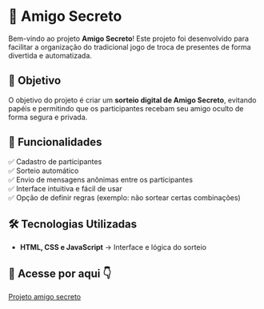 # 🎁 Amigo Secreto

Bem-vindo ao projeto **Amigo Secreto**! Este projeto foi desenvolvido para facilitar a organização do tradicional jogo de troca de presentes de forma divertida e automatizada.  

## 🚀 Objetivo  
O objetivo do projeto é criar um **sorteio digital de Amigo Secreto**, evitando papéis e permitindo que os participantes recebam seu amigo oculto de forma segura e privada.

## 🎯 Funcionalidades  
✅ Cadastro de participantes  
✅ Sorteio automático  
✅ Envio de mensagens anônimas entre os participantes  
✅ Interface intuitiva e fácil de usar  
✅ Opção de definir regras (exemplo: não sortear certas combinações)

## 🛠️ Tecnologias Utilizadas  
- **HTML, CSS e JavaScript** → Interface e lógica do sorteio  

## 📌 Acesse por aqui 👇

[Projeto amigo secreto](https://amigo-secreto-iota-ecru.vercel.app/)
